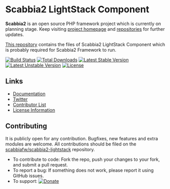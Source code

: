 # Scabbia2 LightStack Component

**Scabbia2** is an open source PHP framework project which is currently on planning stage. Keep visiting [project homepage](http://scabbiafw.com/) and [repositories](https://github.com/scabbiafw/) for further updates.

[This repository](https://github.com/scabbiafw/scabbia2-lightstack/) contains the files of Scabbia2 LightStack Component which is probably required for Scabbia2 Framework to run.

[![Build Status](https://travis-ci.org/scabbiafw/scabbia2-lightstack.png?branch=master)](https://travis-ci.org/scabbiafw/scabbia2-lightstack)
[![Total Downloads](https://poser.pugx.org/scabbiafw/scabbia2-lightstack/downloads.png)](https://packagist.org/packages/scabbiafw/scabbia2-lightstack)
[![Latest Stable Version](https://poser.pugx.org/scabbiafw/scabbia2-lightstack/v/stable)](https://packagist.org/packages/scabbiafw/scabbia2-lightstack)
[![Latest Unstable Version](https://poser.pugx.org/scabbiafw/scabbia2-lightstack/v/unstable)](https://packagist.org/packages/scabbiafw/scabbia2-lightstack)
[![License](https://poser.pugx.org/scabbiafw/scabbia2-lightstack/license.png)](https://packagist.org/packages/scabbiafw/scabbia2-lightstack)

## Links
- [Documentation](http://scabbiafw.com/docs/)
- [Twitter](https://twitter.com/scabbiafw)
- [Contributor List](contributors.md)
- [License Information](LICENSE)


## Contributing
It is publicly open for any contribution. Bugfixes, new features and extra modules are welcome. All contributions should be filed on the [scabbiafw/scabbia2-lightstack](http://github.com/scabbiafw/scabbia2-lightstack) repository.

* To contribute to code: Fork the repo, push your changes to your fork, and submit a pull request.
* To report a bug: If something does not work, please report it using GitHub issues.
* To support: [![Donate](https://www.paypalobjects.com/en_US/i/btn/btn_donate_LG.gif)](https://www.paypal.com/cgi-bin/webscr?cmd=_s-xclick&hosted_button_id=BXNMWG56V6LYS)
